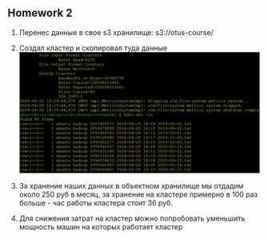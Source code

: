 ## Homework 2 
1. Перенес данные в свое s3 хранилище: s3://otus-course/
2. Создал кластер и скопировал туда данные 
![](results/hdfs.png)

3. За хранение наших данных в объектном хранилище мы отдадим около 250 руб в месяц, за хранение на кластере примерно в 100 раз больше - час работы кластера стоит 36 руб. 
4. Для снижения затрат на кластер можно попробовать уменьшить мощность машин на которых работает кластер
